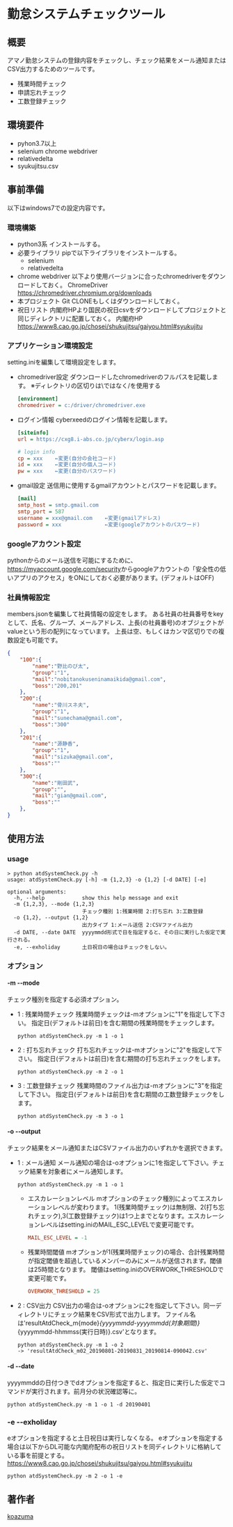 # 勤怠システムチェックツール

## 概要

アマノ勤怠システムの登録内容をチェックし、チェック結果をメール通知またはCSV出力するためのツールです。

* 残業時間チェック
* 申請忘れチェック
* 工数登録チェック

## 環境要件

* pyhon3.7以上
* selenium chrome webdriver
* relativedelta
* syukujitsu.csv

## 事前準備

以下はwindows7での設定内容です。

### 環境構築

* python3系
  インストールする。
* 必要ライブラリ
  pipで以下ライブラリをインストールする。
  * selenium
  * relativedelta
* chrome webdriver
  以下より使用バージョンに合ったchromedriverをダウンロードしておく。
  ChromeDriver <https://chromedriver.chromium.org/downloads>
* 本プロジェクト
  Git CLONEもしくはダウンロードしておく。
* 祝日リスト
  内閣府HPより国民の祝日csvをダウンロードしてプロジェクトと同じディレクトリに配置しておく。
  内閣府HP <https://www8.cao.go.jp/chosei/shukujitsu/gaiyou.html#syukujitu>

### アプリケーション環境設定

setting.iniを編集して環境設定をします。

* chromedriver設定
  ダウンロードしたchromedriverのフルパスを記載します。
  ※ディレクトリの区切りは\ではなく/を使用する

  ```ini
  [environment]
  chromedriver = c:/driver/chromedriver.exe
  ```

* ログイン情報
  cyberxeedのログイン情報を記載します。

  ```ini
  [siteinfo]
  url = https://cxg8.i-abs.co.jp/cyberx/login.asp
  
  # login info
  cp = xxx    ←変更(自分の会社コード)
  id = xxx    ←変更(自分の個人コード)
  pw = xxx    ←変更(自分のパスワード)
  ```

* gmail設定
  送信用に使用するgmailアカウントとパスワードを記載します。

  ```ini
  [mail]
  smtp_host = smtp.gmail.com
  smtp_port = 587
  username = xxx@gmail.com    ←変更(gmailアドレス)
  password = xxx              ←変更(googleアカウントのパスワード)
  ```

### googleアカウント設定

pythonからのメール送信を可能にするために、<https://myaccount.google.com/security>からgoogleアカウントの「安全性の低いアプリのアクセス」をONにしておく必要があります。(デフォルトはOFF)

### 社員情報設定

members.jsonを編集して社員情報の設定をします。
ある社員の社員番号をkeyとして、氏名、グループ、メールアドレス、上長(の社員番号)のオブジェクトがvalueという形の配列になっています。
上長は空、もしくはカンマ区切りでの複数設定も可能です。

```json
{
    "100":{
        "name":"野比のび太",
        "group":"1",
        "mail":"nobitanokuseninamaikida@gmail.com",
        "boss":"200,201"
    },
    "200":{
        "name":"骨川スネ夫",
        "group":"1",
        "mail":"sunechama@gmail.com",
        "boss":"300"
    },
    "201":{
        "name":"源静香",
        "group":"1",
        "mail":"sizuka@gmail.com",
        "boss":""
    },
    "300":{
        "name":"剛田武",
        "group":"",
        "mail":"gian@gmail.com",
        "boss":""
    },
}
```

## 使用方法

### usage

```batch
> python atdSystemCheck.py -h
usage: atdSystemCheck.py [-h] -m {1,2,3} -o {1,2} [-d DATE] [-e]

optional arguments:
  -h, --help            show this help message and exit
  -m {1,2,3}, --mode {1,2,3}
                        チェック種別 1:残業時間 2:打ち忘れ 3:工数登録
  -o {1,2}, --output {1,2}
                        出力タイプ 1:メール送信 2:CSVファイル出力
  -d DATE, --date DATE  yyyymmdd形式で日を指定すると、その日に実行した仮定で実行される。
  -e, --exholiday       土日祝日の場合はチェックをしない。
```

### オプション

#### -m --mode

チェック種別を指定する必須オプション。

* 1 : 残業時間チェック
  残業時間チェックは-mオプションに"1"を指定して下さい。
  指定日(デフォルトは前日)を含む期間の残業時間をチェックします。

  ```batch
  python atdSystemCheck.py -m 1 -o 1
  ```

* 2 : 打ち忘れチェック
  打ち忘れチェックは-mオプションに"2"を指定して下さい。
  指定日(デフォルトは前日)を含む期間の打ち忘れチェックをします。

  ```batch
  python atdSystemCheck.py -m 2 -o 1
  ```

* 3 : 工数登録チェック
  残業時間のファイル出力は-mオプションに"3"を指定して下さい。
  指定日(デフォルトは前日)を含む期間の工数登録チェックをします。

  ```batch
  python atdSystemCheck.py -m 3 -o 1
  ```

#### -o --output

チェック結果をメール通知またはCSVファイル出力のいずれかを選択できます。

* 1 : メール通知
  メール通知の場合は-oオプションに1を指定して下さい。チェック結果を対象者にメール通知します。

  ```batch
  python atdSystemCheck.py -m 1 -o 1
  ```

  * エスカレーションレベル
    mオプションのチェック種別によってエスカレーションレベルが変わります。
    1(残業時間チェック)は無制限、2(打ち忘れチェック),3(工数登録チェック)は1つ上までとなります。エスカレーションレベルはsetting.iniのMAIL_ESC_LEVELで変更可能です。

    ```ini
    MAIL_ESC_LEVEL = -1
    ```

  * 残業時間閾値
    mオプションが1(残業時間チェック)の場合、合計残業時間が指定閾値を超過しているメンバーのみにメールが送信されます。閾値は25時間となります。
    閾値はsetting.iniのOVERWORK_THRESHOLDで変更可能です。

    ```ini
    OVERWORK_THRESHOLD = 25
    ```

* 2 : CSV出力
  CSV出力の場合は-oオプションに2を指定して下さい。同一ディレクトリにチェック結果をCSV形式で出力します。
  ファイル名は'resultAtdCheck_m{mode}_{yyyymmdd-yyyymmdd(対象期間)}_{yyyymmdd-hhmmss(実行日時)}.csv'となります。

  ```batch
  python atdSystemCheck.py -m 1 -o 2
  -> 'resultAtdCheck_m02_20190801-20190831_20190814-090042.csv'
  ```

#### -d --date

yyyymmddの日付つきでdオプションを指定すると、指定日に実行した仮定でコマンドが実行されます。前月分の状況確認等に。

```batch
python atdSystemCheck.py -m 1 -o 1 -d 20190401
```

### -e --exholiday

eオプションを指定すると土日祝日は実行しなくなる。
eオプションを指定する場合は以下からDL可能な内閣府配布の祝日リストを同ディレクトリに格納している事を前提とする。
<https://www8.cao.go.jp/chosei/shukujitsu/gaiyou.html#syukujitu>

```batch
python atdSystemCheck.py -m 2 -o 1 -e
```

## 著作者

[koazuma](https://github.com/koazuma)
